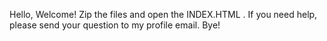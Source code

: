 Hello, Welcome!
Zip the files and open the INDEX.HTML .
If you need help, please send your question to my profile email.  Bye!
